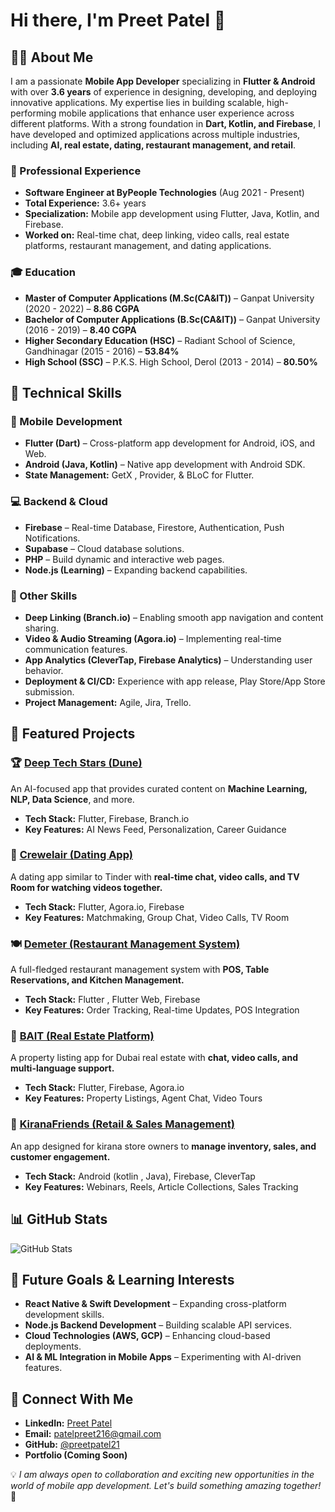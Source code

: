 # Hi there, I'm Preet Patel 👋

## 👨‍💻 About Me

I am a passionate **Mobile App Developer** specializing in **Flutter & Android** with over **3.6 years** of experience in designing, developing, and deploying innovative applications. My expertise lies in building scalable, high-performing mobile applications that enhance user experience across different platforms. With a strong foundation in **Dart, Kotlin, and Firebase**, I have developed and optimized applications across multiple industries, including **AI, real estate, dating, restaurant management, and retail**.

### 🔹 Professional Experience

- **Software Engineer at ByPeople Technologies** (Aug 2021 - Present)
- **Total Experience:** 3.6+ years
- **Specialization:** Mobile app development using Flutter, Java, Kotlin, and Firebase.
- **Worked on:** Real-time chat, deep linking, video calls, real estate platforms, restaurant management, and dating applications.

### 🎓 Education

- **Master of Computer Applications (M.Sc(CA&IT))** – Ganpat University (2020 - 2022) – **8.86 CGPA**
- **Bachelor of Computer Applications (B.Sc(CA&IT))** – Ganpat University (2016 - 2019) – **8.40 CGPA**
- **Higher Secondary Education (HSC)** – Radiant School of Science, Gandhinagar (2015 - 2016) – **53.84%**
- **High School (SSC)** – P.K.S. High School, Derol (2013 - 2014) – **80.50%**

## 🚀 Technical Skills

### 📱 Mobile Development

- **Flutter (Dart)** – Cross-platform app development for Android, iOS, and Web.
- **Android (Java, Kotlin)** – Native app development with Android SDK.
- **State Management:** GetX , Provider, & BLoC for Flutter.

### 💻 Backend & Cloud

- **Firebase** – Real-time Database, Firestore, Authentication, Push Notifications.
- **Supabase** – Cloud database solutions.
- **PHP** – Build dynamic and interactive web pages.
- **Node.js (Learning)** – Expanding backend capabilities.

### 🔗 Other Skills

- **Deep Linking (Branch.io)** – Enabling smooth app navigation and content sharing.
- **Video & Audio Streaming (Agora.io)** – Implementing real-time communication features.
- **App Analytics (CleverTap, Firebase Analytics)** – Understanding user behavior.
- **Deployment & CI/CD:** Experience with app release, Play Store/App Store submission.
- **Project Management:** Agile, Jira, Trello.

## 📌 Featured Projects

### 🏆 [Deep Tech Stars (Dune)](https://github.com/DeepTechStars/DTS-mobile-app)

An AI-focused app that provides curated content on **Machine Learning, NLP, Data Science**, and more.

- **Tech Stack:** Flutter, Firebase, Branch.io
- **Key Features:** AI News Feed, Personalization, Career Guidance

### 💬 [Crewelair (Dating App)](https://github.com/crewlair)

A dating app similar to Tinder with **real-time chat, video calls, and TV Room for watching videos together.**

- **Tech Stack:** Flutter, Agora.io, Firebase
- **Key Features:** Matchmaking, Group Chat, Video Calls, TV Room

### 🍽️ [Demeter (Restaurant Management System)](https://github.com/demeter360/Demeter-Flutter)

A full-fledged restaurant management system with **POS, Table Reservations, and Kitchen Management.**

- **Tech Stack:** Flutter , Flutter Web, Firebase
- **Key Features:** Order Tracking, Real-time Updates, POS Integration

### 🏡 [BAIT (Real Estate Platform)](https://github.com/baitsolution/bait-mobileapp)

A property listing app for Dubai real estate with **chat, video calls, and multi-language support.**

- **Tech Stack:** Flutter, Firebase, Agora.io
- **Key Features:** Property Listings, Agent Chat, Video Tours

### 🛒 [KiranaFriends (Retail & Sales Management)](https://github.com/kirana-friends/kirana-friends-kotlin-app)

An app designed for kirana store owners to **manage inventory, sales, and customer engagement.**

- **Tech Stack:** Android (kotlin , Java), Firebase, CleverTap
- **Key Features:** Webinars, Reels, Article Collections, Sales Tracking

## 📊 GitHub Stats

![GitHub Stats](https://github-readme-stats.vercel.app/api?username=preetpatel21&show_icons=true&count_private=true&hide_border=true)



## 🎯 Future Goals & Learning Interests

- **React Native & Swift Development** – Expanding cross-platform development skills.
- **Node.js Backend Development** – Building scalable API services.
- **Cloud Technologies (AWS, GCP)** – Enhancing cloud-based deployments.
- **AI & ML Integration in Mobile Apps** – Experimenting with AI-driven features.

## 🤝 Connect With Me

- **LinkedIn:** [Preet Patel](https://www.linkedin.com/in/preetpatel06/)
- **Email:** [patelpreet216@gmail.com](mailto:patelpreet216@gmail.com)
- **GitHub:** [@preetpatel21](https://github.com/preetpatel21)
- **Portfolio (Coming Soon)**

💡 *I am always open to collaboration and exciting new opportunities in the world of mobile app development. Let's build something amazing together!* 🚀



